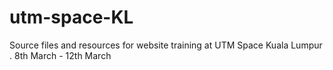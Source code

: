 # utm-space-KL
Source files and resources for website training at UTM Space Kuala Lumpur . 8th March - 12th March
